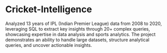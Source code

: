 # Cricket-Intelligence
Analyzed 13 years of IPL (Indian Premier League) data from 2008 to 2020, leveraging SQL to extract key insights through 20+ complex queries, showcasing expertise in data analysis and sports analytics. The project demonstrates an ability to handle large datasets, structure analytical queries, and uncover actionable insights.

# 
